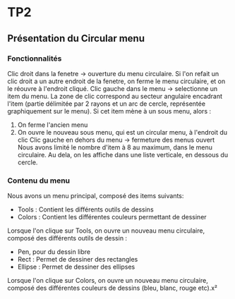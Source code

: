 # TP2

## Présentation du Circular menu

### Fonctionnalités

Clic droit dans la fenetre -> ouverture du menu circulaire.
Si l'on refait un clic droit a un autre endroit de la fenetre, on ferme le menu circulaire, et on le réouvre à l'endroit cliqué.
Clic gauche dans le menu -> selectionne un item du menu. 
La zone de clic correspond au secteur angulaire encadrant l'item (partie délimitée par 2 rayons et un arc de cercle, représentée graphiquement sur le menu).
Si cet item mène à un sous menu, alors :
1. On ferme l'ancien menu
2. On ouvre le nouveau sous menu, qui est un circular menu, à l'endroit du clic
Clic gauche en dehors du menu -> fermeture des menus ouvert
Nous avons limité le nombre d'item à 8 au maximum, dans le menu circulaire. Au dela, on les affiche dans une liste verticale, en dessous du cercle.

### Contenu du menu
Nous avons un menu principal, composé des items suivants:
* Tools : Contient les différents outils de dessins
* Colors : Contient les différentes couleurs permettant de dessiner

Lorsque l'on clique sur Tools, on ouvre un nouveau menu circulaire, composé des différents outils de dessin : 
* Pen, pour du dessin libre
* Rect : Permet de dessiner des rectangles
* Ellipse : Permet de dessiner des ellipses

Lorsque l'on clique sur Colors, on ouvre un nouveau menu circulaire, composé des différentes couleurs de dessins (bleu, blanc, rouge etc).x²
